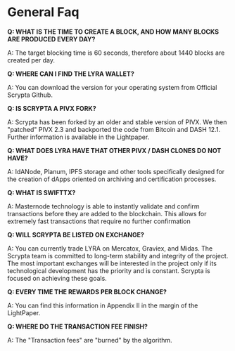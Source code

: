 # General Faq

**Q: WHAT IS THE TIME TO CREATE A BLOCK, AND HOW MANY BLOCKS ARE PRODUCED EVERY DAY?**

A: The target blocking time is 60 seconds, therefore about 1440 blocks are created per day.

**Q: WHERE CAN I FIND THE LYRA WALLET?**

A: You can download the version for your operating system from Official Scrypta Github.

**Q: IS SCRYPTA A PIVX FORK?**

A: Scrypta has been forked by an older and stable version of PIVX. We then "patched" PIVX 2.3 and backported the code from Bitcoin and DASH 12.1. Further information is available in the Lightpaper.

**Q: WHAT DOES LYRA HAVE THAT OTHER PIVX / DASH CLONES DO NOT HAVE?**

A: IdANode, Planum, IPFS storage and other tools specifically designed for the creation of dApps oriented on archiving and certification processes.

**Q: WHAT IS SWIFTTX?**

A: Masternode technology is able to instantly validate and confirm transactions before they are added to the blockchain. This allows for extremely fast transactions that require no further confirmation

**Q: WILL SCRYPTA BE LISTED ON EXCHANGE?**

A: You can currently trade LYRA on Mercatox, Graviex, and Midas. The Scrypta team is committed to long-term stability and integrity of the project. The most important exchanges will be interested in the project only if its technological development has the priority and is constant. Scrypta is focused on achieving these goals.

**Q: EVERY TIME THE REWARDS PER BLOCK CHANGE?**

A: You can find this information in Appendix II in the margin of the LightPaper.

**Q: WHERE DO THE TRANSACTION FEE FINISH?**

A: The "Transaction fees" are "burned" by the algorithm.